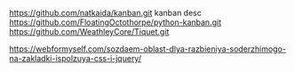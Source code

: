 https://github.com/natkaida/kanban.git kanban desc
https://github.com/FloatingOctothorpe/python-kanban.git
https://github.com/WeathleyCore/Tiquet.git


https://webformyself.com/sozdaem-oblast-dlya-razbieniya-soderzhimogo-na-zakladki-ispolzuya-css-i-jquery/
